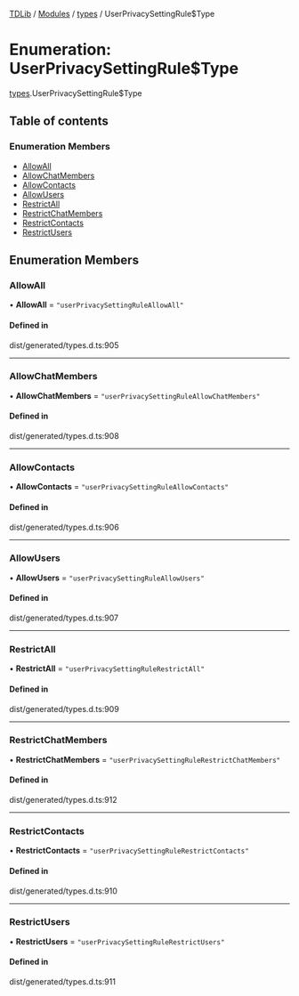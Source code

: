 [TDLib](../README.md) / [Modules](../modules.md) / [types](../modules/types.md) / UserPrivacySettingRule$Type

# Enumeration: UserPrivacySettingRule$Type

[types](../modules/types.md).UserPrivacySettingRule$Type

## Table of contents

### Enumeration Members

- [AllowAll](types.UserPrivacySettingRule_Type.md#allowall)
- [AllowChatMembers](types.UserPrivacySettingRule_Type.md#allowchatmembers)
- [AllowContacts](types.UserPrivacySettingRule_Type.md#allowcontacts)
- [AllowUsers](types.UserPrivacySettingRule_Type.md#allowusers)
- [RestrictAll](types.UserPrivacySettingRule_Type.md#restrictall)
- [RestrictChatMembers](types.UserPrivacySettingRule_Type.md#restrictchatmembers)
- [RestrictContacts](types.UserPrivacySettingRule_Type.md#restrictcontacts)
- [RestrictUsers](types.UserPrivacySettingRule_Type.md#restrictusers)

## Enumeration Members

### AllowAll

• **AllowAll** = ``"userPrivacySettingRuleAllowAll"``

#### Defined in

dist/generated/types.d.ts:905

___

### AllowChatMembers

• **AllowChatMembers** = ``"userPrivacySettingRuleAllowChatMembers"``

#### Defined in

dist/generated/types.d.ts:908

___

### AllowContacts

• **AllowContacts** = ``"userPrivacySettingRuleAllowContacts"``

#### Defined in

dist/generated/types.d.ts:906

___

### AllowUsers

• **AllowUsers** = ``"userPrivacySettingRuleAllowUsers"``

#### Defined in

dist/generated/types.d.ts:907

___

### RestrictAll

• **RestrictAll** = ``"userPrivacySettingRuleRestrictAll"``

#### Defined in

dist/generated/types.d.ts:909

___

### RestrictChatMembers

• **RestrictChatMembers** = ``"userPrivacySettingRuleRestrictChatMembers"``

#### Defined in

dist/generated/types.d.ts:912

___

### RestrictContacts

• **RestrictContacts** = ``"userPrivacySettingRuleRestrictContacts"``

#### Defined in

dist/generated/types.d.ts:910

___

### RestrictUsers

• **RestrictUsers** = ``"userPrivacySettingRuleRestrictUsers"``

#### Defined in

dist/generated/types.d.ts:911

